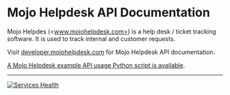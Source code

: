 # Mojo Helpdesk API Documentation

Mojo Helpdes (<www.mojohelpdesk.com>) is a help desk / ticket tracking software. 
It is used to track internal and customer requests.

Visit [developer.mojohelpdesk.com](https://developer.mojohelpdesk.com) for 
Mojo Helpdesk API documentation.

[A Mojo Helpdesk example API usage Python script is available](https://github.com/mojohelpdesk/mojohelpdesk-api-doc/tree/master/examples/python).

---

[![Services Health](https://mojohelpdesk.montastic.io/badge)](https://mojohelpdesk.montastic.io)
